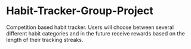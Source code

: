 # Habit-Tracker-Group-Project
Competition based habit tracker. Users will choose between several different habit categories and in the future receive rewards based on the length of their tracking streaks.
